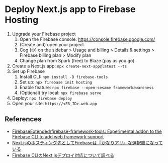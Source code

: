 # Deploy Next.js app to Firebase Hosting

1. Upgrade your Firebase project
   1. Open the Firebase console: https://console.firebase.google.com/
   2. (Create and) open your project
   3. Cog (⚙️) on the sidebar > Usage and billing > Details & settings > Firebase billing plan > Modify plan
   4. Change plan from Spark (free) to Blaze (pay as you go)
2. Create a Next.js app: `npx create-next-app@latest --ts`
3. Set up Firebase
   1. Install CLI: `npm install -D firebase-tools`
   2. Set up: `npx firebase init hosting`
   3. Enable feature: `npx firebase --open-sesame frameworkawareness`
   4. (Optional) try local: `npx firebase serve`
4. Deploy: `npx firebase deploy`
5. Open your site: `https://<FB_ID>.web.app`

## References

- [FirebaseExtended/firebase-framework-tools: Experimental addon to the Firebase CLI to add web framework support](https://github.com/FirebaseExtended/firebase-framework-tools)
- [Next.jsのホスティング先としてFirebaseは『かなりアリ』な選択肢になっている](https://zenn.dev/masakasuno1/articles/0988d547ab1de8)
- [Firebase CLIのNext.jsデプロイ対応について調べる](https://zenn.dev/laiso/articles/83310ab66881b4)
